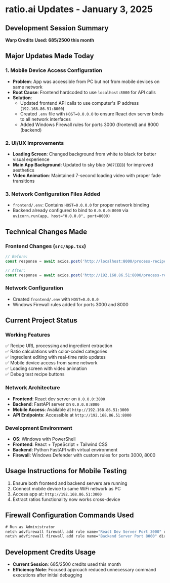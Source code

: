 # ratio.ai Updates - January 3, 2025

## Development Session Summary
**Warp Credits Used: 685/2500 this month**

## Major Updates Made Today

### 1. Mobile Device Access Configuration
- **Problem**: App was accessible from PC but not from mobile devices on same network
- **Root Cause**: Frontend hardcoded to use `localhost:8000` for API calls
- **Solution**: 
  - Updated frontend API calls to use computer's IP address (`192.168.86.51:8000`)
  - Created `.env` file with `HOST=0.0.0.0` to ensure React dev server binds to all network interfaces
  - Added Windows Firewall rules for ports 3000 (frontend) and 8000 (backend)

### 2. UI/UX Improvements
- **Loading Screen**: Changed background from white to black for better visual experience
- **Main App Background**: Updated to sky blue (`#87CEEB`) for improved aesthetics
- **Video Animation**: Maintained 7-second loading video with proper fade transitions

### 3. Network Configuration Files Added
- `frontend/.env`: Contains `HOST=0.0.0.0` for proper network binding
- Backend already configured to bind to `0.0.0.0:8000` via `uvicorn.run(app, host="0.0.0.0", port=8000)`

## Technical Changes Made

### Frontend Changes (`src/App.tsx`)
```typescript
// Before:
const response = await axios.post('http://localhost:8000/process-recipe', {

// After:
const response = await axios.post('http://192.168.86.51:8000/process-recipe', {
```

### Network Configuration
- Created `frontend/.env` with `HOST=0.0.0.0`
- Windows Firewall rules added for ports 3000 and 8000

## Current Project Status

### Working Features
✅ Recipe URL processing and ingredient extraction  
✅ Ratio calculations with color-coded categories  
✅ Ingredient editing with real-time ratio updates  
✅ Mobile device access from same network  
✅ Loading screen with video animation  
✅ Debug test recipe buttons  

### Network Architecture
- **Frontend**: React dev server on `0.0.0.0:3000`
- **Backend**: FastAPI server on `0.0.0.0:8000`
- **Mobile Access**: Available at `http://192.168.86.51:3000`
- **API Endpoints**: Accessible at `http://192.168.86.51:8000`

### Development Environment
- **OS**: Windows with PowerShell
- **Frontend**: React + TypeScript + Tailwind CSS
- **Backend**: Python FastAPI with virtual environment
- **Firewall**: Windows Defender with custom rules for ports 3000, 8000

## Usage Instructions for Mobile Testing

1. Ensure both frontend and backend servers are running
2. Connect mobile device to same WiFi network as PC
3. Access app at: `http://192.168.86.51:3000`
4. Extract ratios functionality now works cross-device

## Firewall Configuration Commands Used
```cmd
# Run as Administrator
netsh advfirewall firewall add rule name="React Dev Server Port 3000" dir=in action=allow protocol=TCP localport=3000
netsh advfirewall firewall add rule name="Backend Server Port 8000" dir=in action=allow protocol=TCP localport=8000
```

## Development Credits Usage
- **Current Session**: 685/2500 credits used this month
- **Efficiency Note**: Focused approach reduced unnecessary command executions after initial debugging
